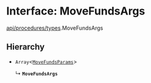 # Interface: MoveFundsArgs

[api/procedures/types](../wiki/api.procedures.types).MoveFundsArgs

## Hierarchy

- `Array`<[`MoveFundsParams`](../wiki/api.procedures.types.MoveFundsParams)\>

  ↳ **`MoveFundsArgs`**
